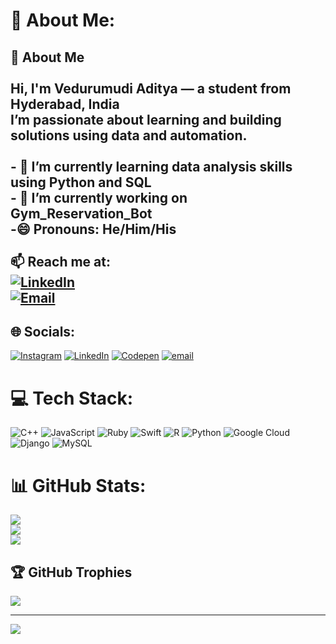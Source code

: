 # 💫 About Me:        
## 👋 About Me<br><br>Hi, I'm **Vedurumudi Aditya** — a student from **Hyderabad, India**  <br>I’m passionate about learning and building solutions using data and automation.<br><br>- 🌱 I’m currently learning **data analysis skills using Python and SQL**<br>- 💼 I’m currently working on **Gym_Reservation_Bot**<br>-😄 Pronouns: He/Him/His<br><br>📫 Reach me at:  <br>[![LinkedIn](https://img.shields.io/badge/-Vedurumudi%20Aditya-blue?logo=linkedin)](https://www.linkedin.com/in/vedurumudi-aditya/)  <br>[![Email](https://img.shields.io/badge/-adityavedurumudi@gmail.com-red?logo=gmail)](mailto:adityavedurumudi@gmail.com)<br>


## 🌐 Socials:
[![Instagram](https://img.shields.io/badge/Instagram-%23E4405F.svg?logo=Instagram&logoColor=white)](https://instagram.com/ur_hyacinth) [![LinkedIn](https://img.shields.io/badge/LinkedIn-%230077B5.svg?logo=linkedin&logoColor=white)](https://linkedin.com/in/vedurumudi-aditya) [![Codepen](https://img.shields.io/badge/Codepen-000000?logo=codepen&logoColor=white)](https://codepen.io/VedurumudiAditya) [![email](https://img.shields.io/badge/Email-D14836?logo=gmail&logoColor=white)](mailto:adityavedurumudi@gmail.com) 

# 💻 Tech Stack:
![C++](https://img.shields.io/badge/c++-%2300599C.svg?style=for-the-badge&logo=c%2B%2B&logoColor=white) ![JavaScript](https://img.shields.io/badge/javascript-%23323330.svg?style=for-the-badge&logo=javascript&logoColor=%23F7DF1E) ![Ruby](https://img.shields.io/badge/ruby-%23CC342D.svg?style=for-the-badge&logo=ruby&logoColor=white) ![Swift](https://img.shields.io/badge/swift-F54A2A?style=for-the-badge&logo=swift&logoColor=white) ![R](https://img.shields.io/badge/r-%23276DC3.svg?style=for-the-badge&logo=r&logoColor=white) ![Python](https://img.shields.io/badge/python-3670A0?style=for-the-badge&logo=python&logoColor=ffdd54) ![Google Cloud](https://img.shields.io/badge/GoogleCloud-%234285F4.svg?style=for-the-badge&logo=google-cloud&logoColor=white) ![Django](https://img.shields.io/badge/django-%23092E20.svg?style=for-the-badge&logo=django&logoColor=white) ![MySQL](https://img.shields.io/badge/mysql-4479A1.svg?style=for-the-badge&logo=mysql&logoColor=white)
# 📊 GitHub Stats:
![](https://github-readme-stats.vercel.app/api?username=Vedurumudi-Aditya&theme=dark&hide_border=false&include_all_commits=false&count_private=false)<br/>
![](https://nirzak-streak-stats.vercel.app/?user=Vedurumudi-Aditya&theme=dark&hide_border=false)<br/>
![](https://github-readme-stats.vercel.app/api/top-langs/?username=Vedurumudi-Aditya&theme=dark&hide_border=false&include_all_commits=false&count_private=false&layout=compact)

## 🏆 GitHub Trophies
![](https://github-profile-trophy.vercel.app/?username=Vedurumudi-Aditya&theme=radical&no-frame=false&no-bg=true&margin-w=4)

---
[![](https://visitcount.itsvg.in/api?id=Vedurumudi-Aditya&icon=0&color=0)](https://visitcount.itsvg.in)

<!-- Proudly created with GPRM ( https://gprm.itsvg.in ) -->
